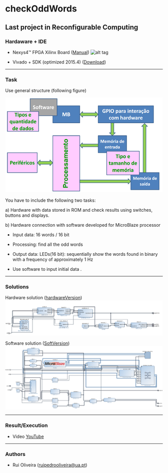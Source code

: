 # checkOddWords

## Last project in Reconfigurable Computing

### Hardaware + IDE 

* Nexys4™ FPGA Xilinx Board ([Manual](http://www.xilinx.com/support/documentation/university/XUP%20Boards/XUPNexys4/documenatation/Nexys4_RM_VB1_Final_3.pdf))
![alt tag](https://reference.digilentinc.com/_media/nexys/nexys4/nexys4-obl-600_1_.png)

* Vivado + SDK (optimized 2015.4) ([Download](http://www.xilinx.com/support/download.html))


---

### Task

Use general structure (following figure)

![alt tag](https://github.com/ruipoliveira/checkOddWords/blob/master/resources/Screenshot%202016-06-11%2020.36.27.png)

You have to include the following two tasks:

a) Hardware with data stored in ROM and check results using switches, buttons and displays.

b) Hardware connection with software developed for MicroBlaze processor

* Input data: 16 words / 16 bit 

* Processing: find all the odd words

* Output data: LEDs(16 bit): sequentially show the words found in binary with a frequency of approximately 1 Hz

* Use software to input initial data .

---
### Solutions
Hardware solution ([hardwareVersion](https://github.com/ruipoliveira/checkOddWords/tree/master/hardwareVersion))
![alt tag](https://github.com/ruipoliveira/checkOddWords/blob/master/resources/hardVersion.png)

Software solution ([SoftVersion](https://github.com/ruipoliveira/checkOddWords/tree/master/SoftVersion))
![alt tag](https://github.com/ruipoliveira/checkOddWords/blob/master/resources/softVersion.png)

---
### Result/Execution

* Video [YouTube](https://youtu.be/pe8G2I694ic)

---
### Authors

* Rui Oliveira (ruipedrooliveira@ua.pt)
